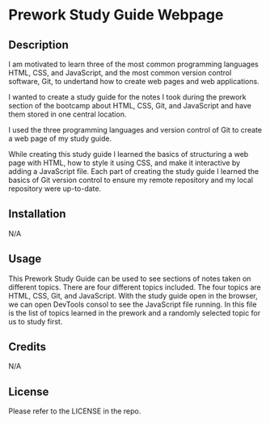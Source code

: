 # Prework Study Guide Webpage

## Description

I am motivated to learn three of the most common programming languages HTML, CSS, and JavaScript, and the most common version control software, Git, to undertand how to create web pages and web applications. 

I wanted to create a study guide for the notes I took during the prework section of the bootcamp about HTML, CSS, Git, and JavaScript and have them stored in one central location.

I used the three programming languages and version control of Git to create a web page of my study guide.

While creating this study guide I learned the basics of structuring a web page with HTML, how to style it using CSS, and make it interactive by adding a JavaScript file. Each part of creating the study guide I learned the basics of Git version control to ensure my remote repository and my local repository were up-to-date.

## Installation

N/A

## Usage

This Prework Study Guide can be used to see sections of notes taken on different topics. There are four different topics included. The four topics are HTML, CSS, Git, and JavaScript. With the study guide open in the browser, we can open DevTools consol to see the JavaScript file running. In this file is the list of topics learned in the prework and a randomly selected topic for us to study first. 

## Credits

N/A

## License

Please refer to the LICENSE in the repo.
